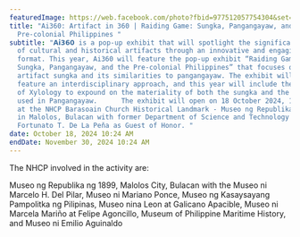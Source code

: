 ```yaml
---
featuredImage: https://web.facebook.com/photo?fbid=977512057754304&set=a.226490826189768
title: "Ai360: Artifact in 360 | Raiding Game: Sungka, Pangangayaw, and the
  Pre-colonial Philippines "
subtitle: "𝗔𝗶𝟯𝟲𝟬 is a pop-up exhibit that will spotlight the significance
  of cultural and historical artifacts through an innovative and engaging
  format. This year, Ai360 will feature the pop-up exhibit “Raiding Game:
  Sungka, Pangangayaw, and the Pre-colonial Philippines” that focuses on the
  artifact sungka and its similarities to pangangayaw. The exhibit will also
  feature an interdisciplinary approach, and this year will include the science
  of Xylology to expound on the materiality of both the sungka and the balangay
  used in Pangangayaw.      The exhibit will open on 18 October 2024, 10:00 a.m.
  at the NHCP Barasoain Church Historical Landmark - Museo ng Republika ng 1899
  in Malolos, Bulacan with former Department of Science and Technology Secretary
  Fortunato T. De La Peňa as Guest of Honor. "
date: October 18, 2024 10:24 AM
endDate: November 30, 2024 10:24 AM
---
```

T﻿he NHCP involved in the activity are:

<!--StartFragment-->

Museo ng Republika ng 1899, Malolos City, Bulacan with the Museo ni Marcelo H. Del Pilar, Museo ni Mariano Ponce, Museo ng Kasaysayang Pampolitka ng Pilipinas, Museo nina Leon at Galicano Apacible, Museo ni Marcela Mariño at Felipe Agoncillo, Museum of Philippine Maritime History, and Museo ni Emilio Aguinaldo 

<!--EndFragment-->